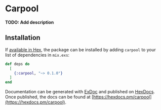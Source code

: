 # Carpool

**TODO: Add description**

## Installation

If [available in Hex](https://hex.pm/docs/publish), the package can be installed
by adding `carpool` to your list of dependencies in `mix.exs`:

```elixir
def deps do
  [
    {:carpool, "~> 0.1.0"}
  ]
end
```

Documentation can be generated with [ExDoc](https://github.com/elixir-lang/ex_doc)
and published on [HexDocs](https://hexdocs.pm). Once published, the docs can
be found at [https://hexdocs.pm/carpool](https://hexdocs.pm/carpool).

